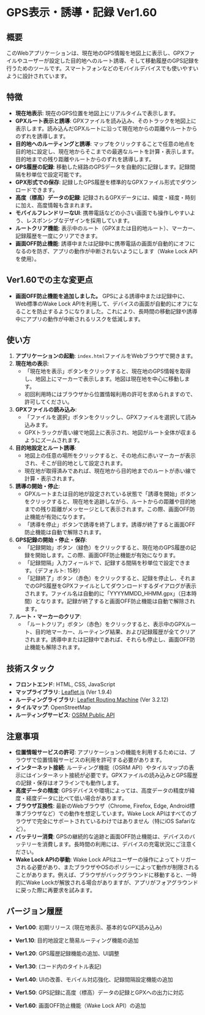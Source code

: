 # GPS表示・誘導・記録 Ver1.60

## 概要

このWebアプリケーションは、現在地のGPS情報を地図上に表示し、GPXファイルやユーザーが設定した目的地へのルート誘導、そして移動履歴のGPS記録を行うためのツールです。スマートフォンなどのモバイルデバイスでも使いやすいように設計されています。

## 特徴

*   **現在地表示**: 現在のGPS位置を地図上にリアルタイムで表示します。
*   **GPXルート表示と誘導**: GPXファイルを読み込み、そのトラックを地図上に表示します。読み込んだGPXルートに沿って現在地からの距離やルートからのずれを誘導します。
*   **目的地へのルーティングと誘導**: マップをクリックすることで任意の地点を目的地に設定し、現在地からそこまでの最適なルートを計算・表示します。目的地までの残り距離やルートからのずれを誘導します。
*   **GPS履歴の記録**: 移動した経路のGPSデータを自動的に記録します。記録間隔を秒単位で設定可能です。
*   **GPX形式での保存**: 記録したGPS履歴を標準的なGPXファイル形式でダウンロードできます。
*   **高度（標高）データの記録**: 記録されるGPXデータには、緯度・経度・時刻に加え、高度情報も含まれます。
*   **モバイルフレンドリーなUI**: 携帯電話などの小さい画面でも操作しやすいよう、レスポンシブなデザインを採用しています。
*   **ルートクリア機能**: 表示中のルート（GPXまたは目的地ルート）、マーカー、記録履歴を一度にクリアできます。
*   **画面OFF防止機能**: 誘導中または記録中に携帯電話の画面が自動的にオフになるのを防ぎ、アプリの動作が中断されないようにします（Wake Lock APIを使用）。

## Ver1.60での主な変更点

*   **画面OFF防止機能を追加しました。** GPSによる誘導中または記録中に、Web標準のWake Lock APIを利用して、デバイスの画面が自動的にオフになることを防止するようになりました。これにより、長時間の移動記録や誘導中にアプリの動作が中断されるリスクを低減します。

## 使い方

1.  **アプリケーションの起動**: `index.html`ファイルをWebブラウザで開きます。
2.  **現在地の表示**:
    *   「現在地を表示」ボタンをクリックすると、現在地のGPS情報を取得し、地図上にマーカーで表示します。地図は現在地を中心に移動します。
    *   初回利用時にはブラウザから位置情報利用の許可を求められますので、許可してください。
3.  **GPXファイルの読み込み**:
    *   「ファイルを選択」ボタンをクリックし、GPXファイルを選択して読み込みます。
    *   GPXトラックが青い線で地図上に表示され、地図がルート全体が収まるようにズームされます。
4.  **目的地設定とルート誘導**:
    *   地図上の任意の場所をクリックすると、その地点に赤いマーカーが表示され、そこが目的地として設定されます。
    *   現在地が取得済みであれば、現在地から目的地までのルートが赤い線で計算・表示されます。
5.  **誘導の開始・停止**:
    *   GPXルートまたは目的地が設定されている状態で「誘導を開始」ボタンをクリックすると、現在地を追跡しながら、ルートからの距離や目的地までの残り距離がメッセージとして表示されます。この際、画面OFF防止機能が有効になります。
    *   「誘導を停止」ボタンで誘導を終了します。誘導が終了すると画面OFF防止機能は自動で解除されます。
6.  **GPS記録の開始・停止・保存**:
    *   「記録開始」ボタン（緑色）をクリックすると、現在地のGPS履歴の記録を開始します。この際、画面OFF防止機能が有効になります。
    *   「記録間隔」入力フィールドで、記録する間隔を秒単位で設定できます。（デフォルト: 15秒）
    *   「記録終了」ボタン（赤色）をクリックすると、記録を停止し、それまでのGPS履歴をGPXファイルとしてダウンロードするダイアログが表示されます。ファイル名は自動的に「YYYYMMDD\_HHMM.gpx」（日本時間）となります。記録が終了すると画面OFF防止機能は自動で解除されます。
7.  **ルート・マーカーのクリア**:
    *   「ルートクリア」ボタン（赤色）をクリックすると、表示中のGPXルート、目的地マーカー、ルーティング結果、および記録履歴が全てクリアされます。誘導中または記録中であれば、それらも停止し、画面OFF防止機能も解除されます。

## 技術スタック

*   **フロントエンド**: HTML, CSS, JavaScript
*   **マップライブラリ**: [Leaflet.js](https://leafletjs.com/) (Ver 1.9.4)
*   **ルーティングライブラリ**: [Leaflet Routing Machine](https://github.com/perliedman/leaflet-routing-machine) (Ver 3.2.12)
*   **タイルマップ**: OpenStreetMap
*   **ルーティングサービス**: [OSRM Public API](http://project-osrm.org/)

## 注意事項

*   **位置情報サービスの許可**: アプリケーションの機能を利用するためには、ブラウザで位置情報サービスの利用を許可する必要があります。
*   **インターネット接続**: ルーティング機能（OSRM API）やタイルマップの表示にはインターネット接続が必要です。GPXファイルの読み込みとGPS履歴の記録・保存はオフラインでも動作します。
*   **高度データの精度**: GPSデバイスや環境によっては、高度データの精度が緯度・経度データに比べて低い場合があります。
*   **ブラウザ互換性**: 最新のWebブラウザ（Chrome, Firefox, Edge, Android標準ブラウザなど）での動作を想定しています。Wake Lock APIはすべてのブラウザで完全にサポートされているわけではありません（特にiOS Safariなど）。
*   **バッテリー消費**: GPSの継続的な追跡と画面OFF防止機能は、デバイスのバッテリーを消費します。長時間の利用には、デバイスの充電状況にご注意ください。
*   **Wake Lock APIの挙動**: Wake Lock APIはユーザーの操作によってトリガーされる必要があり、またブラウザやOSのポリシーによって動作が制限されることがあります。例えば、ブラウザがバックグラウンドに移動すると、一時的にWake Lockが解放される場合がありますが、アプリがフォアグラウンドに戻った際に再要求を試みます。

## バージョン履歴

*   **Ver1.00**: 初期リリース (現在地表示、基本的なGPX読み込み)
*   **Ver1.10**: 目的地設定と簡易ルーティング機能の追加
*   **Ver1.20**: GPS履歴記録機能の追加、UI調整
*   **Ver1.30**: (コード内のタイトル表記)
*   **Ver1.40**: UIの改善、モバイル対応強化、記録間隔設定機能の追加
*   **Ver1.50**: GPS記録に高度（標高）データの記録とGPXへの出力に対応

*   **Ver1.60**: 画面OFF防止機能（Wake Lock API）の追加
